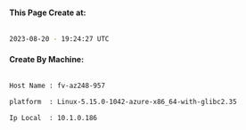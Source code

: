 
   
#### This Page Create at:

```bash

2023-08-20 - 19:24:27 UTC

```

#### Create By Machine:

```bash

Host Name : fv-az248-957

platform  : Linux-5.15.0-1042-azure-x86_64-with-glibc2.35

Ip Local  : 10.1.0.186

```

